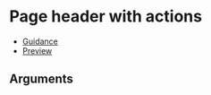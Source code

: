 # Page header with actions

- [Guidance](https://hmcts-design-system.herokuapp.com/components/page-header-with-actions)
- [Preview](https://hmcts-frontend.herokuapp.com/components/page-header-with-actions)

## Arguments